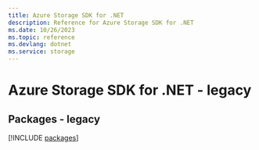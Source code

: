 ```yaml
---
title: Azure Storage SDK for .NET
description: Reference for Azure Storage SDK for .NET
ms.date: 10/26/2023
ms.topic: reference
ms.devlang: dotnet
ms.service: storage
---
```

# Azure Storage SDK for .NET - legacy
## Packages - legacy
[!INCLUDE [packages](storage-index.md)]